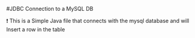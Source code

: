 #JDBC Connection to a MySQL DB

:exclamation: This is a Simple Java file that connects with the mysql database and will Insert a row in the table
